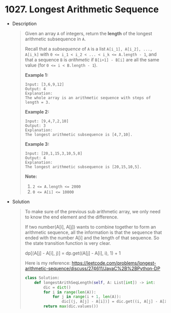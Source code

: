 # 1027. Longest Arithmetic Sequence

- Description

  > Given an array `A` of integers, return the **length** of the longest arithmetic subsequence in `A`.
  >
  > Recall that a *subsequence* of `A` is a list `A[i_1], A[i_2], ..., A[i_k]` with `0 <= i_1 < i_2 < ... < i_k <= A.length - 1`, and that a sequence `B` is *arithmetic* if `B[i+1] - B[i]` are all the same value (for `0 <= i < B.length - 1`).
  >
  >  
  >
  > **Example 1:**
  >
  > ```
  > Input: [3,6,9,12]
  > Output: 4
  > Explanation: 
  > The whole array is an arithmetic sequence with steps of length = 3.
  > ```
  >
  > **Example 2:**
  >
  > ```
  > Input: [9,4,7,2,10]
  > Output: 3
  > Explanation: 
  > The longest arithmetic subsequence is [4,7,10].
  > ```
  >
  > **Example 3:**
  >
  > ```
  > Input: [20,1,15,3,10,5,8]
  > Output: 4
  > Explanation: 
  > The longest arithmetic subsequence is [20,15,10,5].
  > ```
  >
  >  
  >
  > **Note:**
  >
  > 1. `2 <= A.length <= 2000`
  > 2. `0 <= A[i] <= 10000`

- Solution

  > To make sure of the previous sub arithmetic array, we only need to know the end element and the difference.
  >
  > If two number(A[i], A[j]) wants to combine together to form an arithmetic sequence, all the information is that the sequence that ended with the number A[i] and the length of that sequence. So the state transition function is very clear.
  >
  > dp[(A[j] - A[i], j)] = dp.get((A[j] - A[i], i), 1) + 1
  >
  > Here is my reference: https://leetcode.com/problems/longest-arithmetic-sequence/discuss/274611/JavaC%2B%2BPython-DP
  >
  > ```python
  > class Solution:
  >     def longestArithSeqLength(self, A: List[int]) -> int:
  >         dic = dict()
  >         for i in range(len(A)):
  >             for j in range(i + 1, len(A)):
  >                 dic[(j, A[j] - A[i])] = dic.get((i, A[j] - A[i]), 1) + 1
  >         return max(dic.values())
  > ```

  